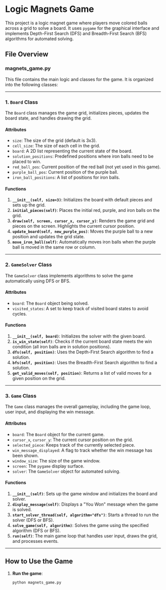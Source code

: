 # Logic Magnets Game

This project is a logic magnet game where players move colored balls across a grid to solve a board. It uses `pygame` for the graphical interface and implements Depth-First Search (DFS) and Breadth-First Search (BFS) algorithms for automated solving.

## File Overview

### magnets_game.py

This file contains the main logic and classes for the game. It is organized into the following classes:

---

### **1. `Board` Class**

The `Board` class manages the game grid, initializes pieces, updates the board state, and handles drawing the grid.

#### **Attributes**

- `size`: The size of the grid (default is 3x3).
- `cell_size`: The size of each cell in the grid.
- `board`: A 2D list representing the current state of the board.
- `solution_positions`: Predefined positions where iron balls need to be placed to win.
- `red_ball_pos`: Current position of the red ball (not yet used in this game).
- `purple_ball_pos`: Current position of the purple ball.
- `iron_ball_positions`: A list of positions for iron balls.

#### **Functions**

1. **`__init__(self, size=3)`**: Initializes the board with default pieces and sets up the grid.
2. **`initial_pieces(self)`**: Places the initial red, purple, and iron balls on the grid.
3. **`draw(self, screen, cursor_x, cursor_y)`**: Renders the game grid and pieces on the screen. Highlights the current cursor position.
4. **`update_board(self, new_purple_pos)`**: Moves the purple ball to a new position and updates the grid state.
5. **`move_iron_ball(self)`**: Automatically moves iron balls when the purple ball is moved in the same row or column.

---

### **2. `GameSolver` Class**

The `GameSolver` class implements algorithms to solve the game automatically using DFS or BFS.

#### **Attributes**

- `board`: The `Board` object being solved.
- `visited_states`: A set to keep track of visited board states to avoid cycles.

#### **Functions**

1. **`__init__(self, board)`**: Initializes the solver with the given board.
2. **`is_win_state(self)`**: Checks if the current board state meets the win condition (all iron balls are in solution positions).
3. **`dfs(self, position)`**: Uses the Depth-First Search algorithm to find a solution.
4. **`bfs(self, position)`**: Uses the Breadth-First Search algorithm to find a solution.
5. **`get_valid_moves(self, position)`**: Returns a list of valid moves for a given position on the grid.

---

### **3. `Game` Class**

The `Game` class manages the overall gameplay, including the game loop, user input, and displaying the win message.

#### **Attributes**

- `board`: The `Board` object for the current game.
- `cursor_x`, `cursor_y`: The current cursor position on the grid.
- `selected_piece`: Keeps track of the currently selected piece.
- `win_message_displayed`: A flag to track whether the win message has been shown.
- `window_size`: The size of the game window.
- `screen`: The `pygame` display surface.
- `solver`: The `GameSolver` object for automated solving.

#### **Functions**

1. **`__init__(self)`**: Sets up the game window and initializes the board and solver.
2. **`display_message(self)`**: Displays a "You Won" message when the game is solved.
3. **`start_solver_thread(self, algorithm="dfs")`**: Starts a thread to run the solver (DFS or BFS).
4. **`solve_game(self, algorithm)`**: Solves the game using the specified algorithm (DFS or BFS).
5. **`run(self)`**: The main game loop that handles user input, draws the grid, and processes events.

---

## How to Use the Game

1. **Run the game**:

   ```bash
   python magnets_game.py
